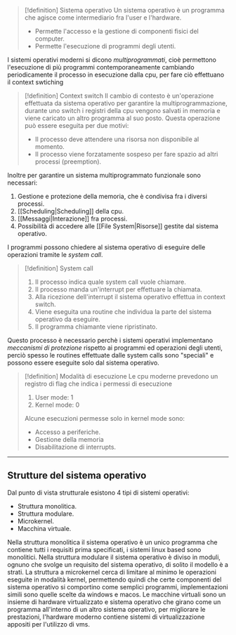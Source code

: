 >[!definition] Sistema operativo
>Un sistema operativo è un programma che agisce come intermediario fra l'user e l'hardware.
> * Permette l'accesso e la gestione di componenti fisici del computer.
> * Permette l'esecuzione di programmi degli utenti.

I sistemi operativi moderni si dicono *multiprogrammati*, cioè permettono l'esecuzione di più programmi contemporaneamente cambiando periodicamente il processo in esecuzione dalla cpu, per fare ciò effettuano il context swtiching
>[!definition] Context switch
> Il cambio di contesto è un'operazione effettuata da sistema operativo per garantire la multiprogrammazione, durante uno switch i registri della cpu vengono salvati in memoria e viene caricato un altro programma al suo posto.
> Questa operazione può essere eseguita per due motivi:
> * Il processo deve attendere una risorsa non disponibile al momento.
> * Il processo viene forzatamente sospeso per fare spazio ad altri processi (preemption).

Inoltre per garantire un sistema multiprogrammato funzionale sono necessari:
1. Gestione e protezione della memoria, che è condivisa fra i diversi processi.
2. [[Scheduling|Scheduling]] della cpu.
3. [[Messaggi|Interazione]] fra processi.
4. Possibilità di accedere alle [[File System|Risorse]] gestite dal sistema operativo.

I programmi possono chiedere al sistema operativo di eseguire delle operazioni tramite le *system call*.
>[!definition] System call
> 1. Il processo indica quale system call vuole chiamare.
> 2. Il processo manda un'interrupt per effettuare la chiamata.
> 3. Alla ricezione dell'interrupt il sistema operativo effettua in context switch.
> 4. Viene eseguita una routine che individua la parte del sistema operativo da eseguire.
> 5. Il programma chiamante viene ripristinato.

Questo processo è necessario perchè i sistemi operativi implementano *meccanismi di protezione* rispetto ai programmi ed operazioni degli utenti, perciò spesso le routines effettuate dalle system calls sono "speciali" e possono essere eseguite solo dal sistema operativo.
> [!definition] Modalità di esecuzione
> Le cpu moderne prevedono un registro di flag che indica i permessi di esecuzione 
> 1. User mode: 1 
> 2. Kernel mode: 0
> 
> Alcune esecuzioni permesse solo in kernel mode sono:
> * Accesso a periferiche.
> * Gestione della memoria
> * Disabilitazione di interrupts.
---
## Strutture del sistema operativo
Dal punto di vista strutturale esistono 4 tipi di sistemi operativi:
* Struttura monolitica.
* Struttura modulare.
* Microkernel.
* Macchina virtuale.

Nella struttura monolitica il sistema operativo è un unico programma che contiene tutti i requisiti prima specificati, i sistemi linux based sono monolitici.
Nella struttura modulare il sistema operativo è diviso in moduli, ognuno che svolge un requisito del sistema operativo, di solito il modello è a strati.
La struttura a microkernel cerca di limitare al minimo le operazioni eseguite in modalità kernel, permettendo quindi che certe componenti del sistema operativo si comportino come semplici programmi, implementazioni simili sono quelle scelte da windows e macos.
Le macchine virtuali sono un insieme di hardware virtualizzato e sistema operativo che girano come un programma all'interno di un altro sistema operativo, per migliorare le prestazioni, l'hardware moderno contiene sistemi di virtualizzazione appositi per l'utilizzo di vms.